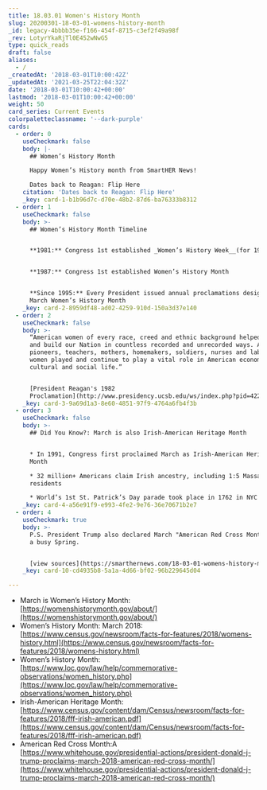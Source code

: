 ```yaml
---
title: 18.03.01 Women's History Month
slug: 20200301-18-03-01-womens-history-month
_id: legacy-4bbbb35e-f166-454f-8715-c3ef2f49a98f
_rev: LotyrYkaRjTl0E452wNwG5
type: quick_reads
draft: false
aliases:
  - /
_createdAt: '2018-03-01T10:00:42Z'
_updatedAt: '2021-03-25T22:04:32Z'
date: '2018-03-01T10:00:42+00:00'
lastmod: '2018-03-01T10:00:42+00:00'
weight: 50
card_series: Current Events
colorpaletteclassname: '--dark-purple'
cards:
  - order: 0
    useCheckmark: false
    body: |-
      ## Women’s History Month

      Happy Women’s History month from SmartHER News!

      Dates back to Reagan: Flip Here
    citation: 'Dates back to Reagan: Flip Here'
    _key: card-1-b1b96d7c-d70e-48b2-87d6-ba76333b8312
  - order: 1
    useCheckmark: false
    body: >-
      ## Women’s History Month Timeline


      **1981:** Congress 1st established _Women’s History Week__(for 1982).


      **1987:** Congress 1st established Women’s History Month


      **Since 1995:** Every President issued annual proclamations designating
      March Women’s History Month
    _key: card-2-8959df48-ad02-4259-910d-150a3d37e140
  - order: 2
    useCheckmark: false
    body: >-
      “American women of every race, creed and ethnic background helped found
      and build our Nation in countless recorded and unrecorded ways. As
      pioneers, teachers, mothers, homemakers, soldiers, nurses and laborers,
      women played and continue to play a vital role in American economic,
      cultural and social life.”


      [President Reagan's 1982
      Proclamation](http://www.presidency.ucsb.edu/ws/index.php?pid=42216)
    _key: card-3-9a69d1a3-8e60-4851-97f9-4764a6fb4f3b
  - order: 3
    useCheckmark: false
    body: >-
      ## Did You Know?: March is also Irish-American Heritage Month


      * In 1991, Congress first proclaimed March as Irish-American Heritage
      Month

      * 32 million+ Americans claim Irish ancestry, including 1:5 Massachusetts
      residents

      * World’s 1st St. Patrick’s Day parade took place in 1762 in NYC
    _key: card-4-a56e91f9-e993-4fe2-9e76-36e70671b2e7
  - order: 4
    useCheckmark: true
    body: >-
      P.S. President Trump also declared March "American Red Cross Month" - It's
      a busy Spring.


      [view sources](https://smarthernews.com/18-03-01-womens-history-month/)
    _key: card-10-cd4935b8-5a1a-4d66-bf02-96b229645d04

---
```

* March is Women’s History Month: [https://womenshistorymonth.gov/about/](https://womenshistorymonth.gov/about/)
* Women’s History Month: March 2018: [https://www.census.gov/newsroom/facts-for-features/2018/womens-history.html](https://www.census.gov/newsroom/facts-for-features/2018/womens-history.html)
* Women’s History Month: [https://www.loc.gov/law/help/commemorative-observations/women_history.php](https://www.loc.gov/law/help/commemorative-observations/women_history.php)
* Irish-American Heritage Month: [https://www.census.gov/content/dam/Census/newsroom/facts-for-features/2018/fff-irish-american.pdf](https://www.census.gov/content/dam/Census/newsroom/facts-for-features/2018/fff-irish-american.pdf)
* American Red Cross Month:A [https://www.whitehouse.gov/presidential-actions/president-donald-j-trump-proclaims-march-2018-american-red-cross-month/](https://www.whitehouse.gov/presidential-actions/president-donald-j-trump-proclaims-march-2018-american-red-cross-month/)